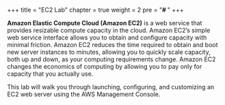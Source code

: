 +++
title = "EC2 Lab"
chapter = true
weight = 2
pre = "<b># </b>"
+++


**Amazon Elastic Compute Cloud (Amazon EC2)** is a web service that provides resizable compute capacity in the cloud. Amazon EC2’s simple web service interface allows you to obtain and configure capacity with minimal friction. Amazon EC2 reduces the time required to obtain and boot new server instances to minutes, allowing you to quickly scale capacity, both up and down, as your computing requirements change. Amazon EC2 changes the economics of computing by allowing you to pay only for capacity that you actually use.

This lab will walk you through launching, configuring, and customizing an EC2 web server using the AWS Management Console.